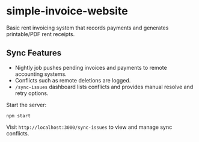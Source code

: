 # simple-invoice-website

Basic rent invoicing system that records payments and generates printable/PDF rent receipts.

## Sync Features

- Nightly job pushes pending invoices and payments to remote accounting systems.
- Conflicts such as remote deletions are logged.
- `/sync-issues` dashboard lists conflicts and provides manual resolve and retry options.

Start the server:

```
npm start
```

Visit `http://localhost:3000/sync-issues` to view and manage sync conflicts.
